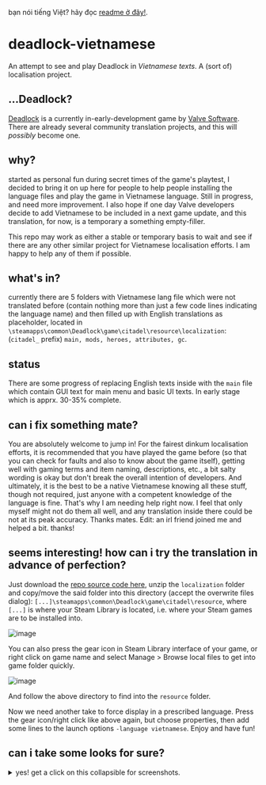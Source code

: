 bạn nói tiếng Việt? hãy đọc [readme ở đây!](https://github.com/Barnacl437/deadlock-vietnamese/blob/main/README-vi.md).

# deadlock-vietnamese
An attempt to see and play Deadlock in *Vietnamese texts*. A (sort of) localisation project.

## ...Deadlock? 
[Deadlock](https://store.steampowered.com/app/1422450) is a currently in-early-development game by [Valve Software](https://valvesoftware.com). There are already several community translation projects, and this will *possibly* become one.

## why? 
started as personal fun during secret times of the game's playtest, I decided to bring it on up here for people to help people installing the language files and play the game in Vietnamese language. Still in progress, and need more improvement. I also hope if one day Valve developers decide to add Vietnamese to be included in a next game update, and this translation, for now, is a temporary a something empty-filler.

This repo may work as either a stable or temporary basis to wait and see if there are any other similar project for Vietnamese localisation efforts. I am happy to help any of them if possible.

## what's in? 
currently there are 5 folders with Vietnamese lang file which were not translated before (contain nothing more than just a few code lines indicating the language name) and then filled up with English translations as placeholder, located in `\steamapps\common\Deadlock\game\citadel\resource\localization`: (`citadel_` prefix) `main, mods, heroes, attributes, gc`. 

## status
There are some progress of replacing English texts inside with the `main` file which contain GUI text for main menu and basic UI texts. In early stage which is apprx. 30-35% complete.

## can i fix something mate?
You are absolutely welcome to jump in! For the fairest dinkum localisation efforts, it is recommended that you have played the game before (so that you can check for faults and also to know about the game itself), getting well with gaming terms and item naming, descriptions, etc., a bit salty wording is okay but don't break the overall intention of developers. And ultimately, it is the best to be a native Vietnamese knowing all these stuff, though not required, just anyone with a competent knowledge of the language is fine. That's why I am needing help right now. I feel that only myself might not do them all well, and any translation inside there could be not at its peak accuracy. Thanks mates.
Edit: an irl friend joined me and helped a bit. thanks!

## seems interesting! how can i try the translation in advance of perfection?
Just download the [repo source code here](https://github.com/Barnacl437/deadlock-vietnamese/archive/refs/heads/main.zip), unzip the `localization` folder and copy/move the said folder into this directory (accept the overwrite files dialog): `[...]\steamapps\common\Deadlock\game\citadel\resource`, where `[...]` is where your Steam Library is located, i.e. where your Steam games are to be installed into.  

![image](https://github.com/user-attachments/assets/e2555dec-0f38-4d87-8cc8-023dcccefeb4)

You can also press the gear icon in Steam Library interface of your game, or right click on game name and select Manage > Browse local files to get into game folder quickly.

![image](https://github.com/user-attachments/assets/6d2e802d-6d76-4b0b-ab0b-820efa980da9)

And follow the above directory to find into the `resource` folder. 

Now we need another take to force display in a prescribed language. Press the gear icon/right click like above again, but choose properties, then add some lines to the launch options `-language vietnamese`. Enjoy and have fun! 

## can i take some looks for sure?
<details>
  <summary>yes! get a click on this collapsible for screenshots.</summary>
<hr>
  
  **Main menu** (as of 20/August)
  ![20240820190753_1](https://github.com/user-attachments/assets/5b2e6f85-a45a-447e-b7d9-5062ed392b39)

  **Settings/Graphics** (and things below, post-25/Aug)
  ![20240830221932_1](https://github.com/user-attachments/assets/41efdc98-e42f-48d3-8285-f12b54c1a277)

  **The Curiosity Store/Build** (note the untranslated items)
  ![20240829143042_1](https://github.com/user-attachments/assets/c6a659b1-1c5a-4901-a7a8-4c2858ec9369)

  **Some in-game stuff** 
  ![20240829142534_1](https://github.com/user-attachments/assets/9f30cb9b-46ab-4c37-92d9-02385ecb16f3)
  ![20240829142517_1](https://github.com/user-attachments/assets/cddd8c9d-2557-4f68-9361-2d8ab45d0b89)


  

</details>
<br>
